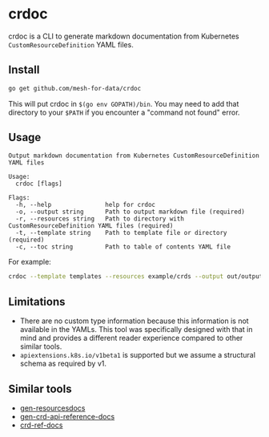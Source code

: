 # crdoc

crdoc is a CLI to generate markdown documentation from Kubernetes `CustomResourceDefinition` YAML files.

## Install

```bash
go get github.com/mesh-for-data/crdoc
```

This will put crdoc in `$(go env GOPATH)/bin`. You may need to add that directory to your `$PATH` if you encounter a "command not found" error.

## Usage

```
Output markdown documentation from Kubernetes CustomResourceDefinition YAML files

Usage:
  crdoc [flags]

Flags:
  -h, --help               help for crdoc
  -o, --output string      Path to output markdown file (required)
  -r, --resources string   Path to directory with CustomResourceDefinition YAML files (required)
  -t, --template string    Path to template file or directory (required)
  -c, --toc string         Path to table of contents YAML file
```

For example:

```bash
crdoc --template templates --resources example/crds --output out/output.md
```

## Limitations

- There are no custom type information because this information is not available in the YAMLs. This tool was specifically designed with that in mind and provides a different reader experience compared to other similar tools.
- `apiextensions.k8s.io/v1beta1` is supported but we assume a structural schema as required by v1.

## Similar tools

- [gen-resourcesdocs](https://github.com/kubernetes-sigs/reference-docs/tree/master/gen-resourcesdocs)
- [gen-crd-api-reference-docs](https://github.com/ahmetb/gen-crd-api-reference-docs)
- [crd-ref-docs](https://github.com/elastic/crd-ref-docs)

